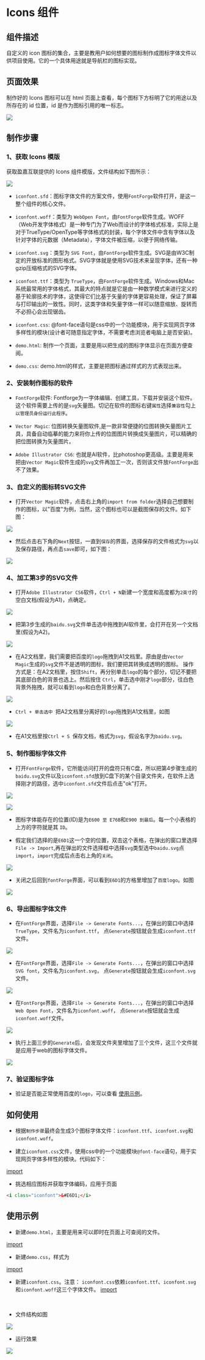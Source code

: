 # Icons 组件

## 组件描述

自定义的 icon 图标的集合，主要是教用户如何想要的图标制作成图标字体文件以供项目使用。它的一个具体用途就是导航栏的图标实现。

## 页面效果

制作好的 Icons 图标可以在 html 页面上查看，每个图标下方标明了它的用途以及所存在的 id 位置，id 是作为图标引用的唯一标志。

![](../../../images/iconfont/Icons/iconImg1.jpg)

## 制作步骤

### 1、获取 Icons 模版
获取盈嘉互联提供的 Icons 组件模版，文件结构如下图所示：

![](../../../images/iconfont/Icons/iconFiles.jpg)

* `iconfont.sfd`：图标字体文件的方案文件，使用`FontForge`软件打开，是这一整个组件的核心文件。

* `iconfont.woff`：类型为 `WebOpen Font`，由`FontForge`软件生成。WOFF（Web开发字体格式）是一种专门为了Web而设计的字体格式标准，实际上是对于TrueType/OpenType等字体格式的封装，每个字体文件中含有字体以及针对字体的元数据（Metadata），字体文件被压缩，以便于网络传输。

* `iconfont.svg`：类型为 `SVG Font`，由`FontForge`软件生成。SVG是由W3C制定的开放标准的图形格式。SVG字体就是使用SVG技术来呈现字体，还有一种gzip压缩格式的SVG字体。

* `iconfont.ttf`：类型为 `TrueType`，由`FontForge`软件生成。Windows和Mac系统最常用的字体格式，其最大的特点就是它是由一种数学模式来进行定义的基于轮廓技术的字体，这使得它们比基于矢量的字体更容易处理，保证了屏幕与打印输出的一致性。同时，这类字体和矢量字体一样可以随意缩放、旋转而不必担心会出现锯齿。

* `iconfont.css`:  @font-face语句是css中的一个功能模块，用于实现网页字体多样性的模块(设计者可随意指定字体，不需要考虑浏览者电脑上是否安装)。

* `demo.html`: 制作一个页面，主要是用以把生成的图标字体显示在页面方便查阅。

* `demo.css`: demo.html的样式，主要是把图标通过样式的方式表现出来。 

### 2、安装制作图标的软件
* `FontForge`软件: Fontforge为一字体编辑、创建工具，下载并安装这个软件。这个软件需要上传的是`svg`矢量图。切记在软件的图标右键`属性`选择`兼容性`勾上`以管理员身份运行此程序`。

* `Vector Magic`: 位图转换矢量图软件,是一款非常便捷的位图转换矢量图片工具，具备自动临摹的能力来将你上传的位图图片转换成矢量图片，可以精确的把位图转换为矢量图片。

* `Adobe Illustrator CS6`: 也就是AI软件，比photoshop更高级。主要是用来把由`Vector Magic`软件生成的`svg`文件再加工一次，否则该文件放`FontForge`出不了效果。

### 3、自定义的图标转SVG文件
* 打开`Vector Magic`软件，点击右上角的`import from folder`选择自己想要制作的图标，以"百度"为例，当然，这个图标也可以是截图保存的文件。如下图：

![](../../../images/iconfont/Icons/vectorImg1.jpg)

* 然后点击右下角的`Next`按钮，一直到`保存`的界面，选择保存的文件格式为`svg`以及保存路径，再点击`save`即可，如下图：

![](../../../images/iconfont/Icons/vectorImg2.jpg)

### 4、加工第3步的SVG文件
* 打开`Adobe Illustrator CS6`软件，`Ctrl + N`新建一个宽度和高度都为`2英寸`的空白文档(假设为A1)，点确定。

![](../../../images/iconfont/Icons/aiImg1.jpg)

* 把第3步生成的`baidu.svg`文件单击选中拖拽到AI软件里，会打开在另一个文档里(假设为A2)。

![](../../../images/iconfont/Icons/aiImg2.jpg)

* 在A2文档里，我们需要把百度的`logo`拖拽到A1文档里。原由是由`Vector Magic`生成的`svg`文件不是透明的图标，我们要把其转换成透明的图标。
操作方式是：在A2文档里，按住`Shift`，再分别单击`logo`的每个部分，切记不要把其底部白色的背景也选上。然后按住
`Ctrl`，单击选中刚才`logo`部分，往白色背景外拖拽，就可以看到`logo`和白色背景分离了。

![](../../../images/iconfont/Icons/aiImg3.jpg)

* `Ctrl + 单击选中 `把A2文档里分离好的`logo`拖拽到A1文档里，如图

![](../../../images/iconfont/Icons/aiImg4.jpg)

* 在A1文档里按`Ctrl + S `保存文档，格式为`svg`，假设名字为`baidu.svg`。


### 5、制作图标字体文件
* 打开`FontForge`软件，它所能访问打开的盘符只有C盘，所以把第4步骤生成的`baidu.svg`文件以及`iconfont.sfd`放到C盘下的某个目录文件夹，在软件上选择刚才的路径，选中`iconfont.sfd`文件后点击"ok"打开。

![](../../../images/iconfont/Icons/fontForge1.jpg)

![](../../../images/iconfont/Icons/fontForge2.jpg)

* 图标字体能存在的位置(ID)是为`E600 至 E76B`和`E900 到最后`。每一个小表格的上方的字符就是其 `ID`。

* 假定我们选择的是`E6D1`这一个空的位置，双击这个表格，在弹出的窗口里选择`File -> Import`,再在弹出的文件选择框中选择`svg`类型选中`baidu.svg`点`import`，`import`完成后点击右上角的`关闭`。

![](../../../images/iconfont/Icons/fontForge3.jpg)

* 关闭之后回到`fontForge`界面，可以看到`E6D1`的方格里增加了`百度logo`。如图

![](../../../images/iconfont/Icons/fontForge4.jpg)

### 6、导出图标字体文件
* 在`FontForge`界面，选择`File -> Generate Fonts...`，在弹出的窗口中选择`TrueType`，文件名为`iconfont.ttf`，
点`Generate`按钮就会生成`iconfont.ttf`文件。

![](../../../images/iconfont/Icons/generateImg1.jpg)

* 在`FontForge`界面，选择`File -> Generate Fonts...`，在弹出的窗口中选择`SVG font`，文件名为`iconfont.svg`，
点`Generate`按钮就会生成`iconfont.svg`文件。

![](../../../images/iconfont/Icons/generateImg2.jpg)

* 在`FontForge`界面，选择`File -> Generate Fonts...`，在弹出的窗口中选择`Web Open Font`，文件名为`iconfont.woff`，
点`Generate`按钮就会生成`iconfont.woff`文件。

![](../../../images/iconfont/Icons/generateImg3.jpg)

* 执行上面三步的`Generate`后，会发现文件夹里增加了三个文件，这三个文件就是应用于web的图标字体文件。

![](../../../images/iconfont/Icons/generateImg4.jpg)

### 7、验证图标字体

* 验证是否能正常使用百度的`logo`，可以查看 [使用示例](#使用示例)。


## 如何使用
* 根据`制作步骤`最终会生成3个图标字体文件：`iconfont.ttf`、`iconfont.svg`和`iconfont.woff`。

* 建立`iconfont.css`文件，使用css中的一个功能模块`@font-face`语句，用于实现网页字体多样性的模块。代码如下：

[import](code/iconfont.css)

* 挑选相应图标并获取字体编码，应用于页面

```html
<i class="iconfont">&#E6D1;</i>
```

## 使用示例

* 新建`demo.html`，主要是用来可以即时在页面上可查阅的文件。

[import](code/demo.html)
<br />

* 新建`demo.css`，样式为

[import](code/demo.css)
<br />

* 新建`iconfont.css`。注意： `iconfont.css`依赖`iconfont.ttf`、`iconfont.svg`和`iconfont.woff`这三个字体文件。
[import](code/iconfont.css)
<br />

* 文件结构如图

![](../../../images/iconfont/Icons/exampleImg1.jpg)

* 运行效果

![](../../../images/iconfont/Icons/exampleImg2.jpg)





